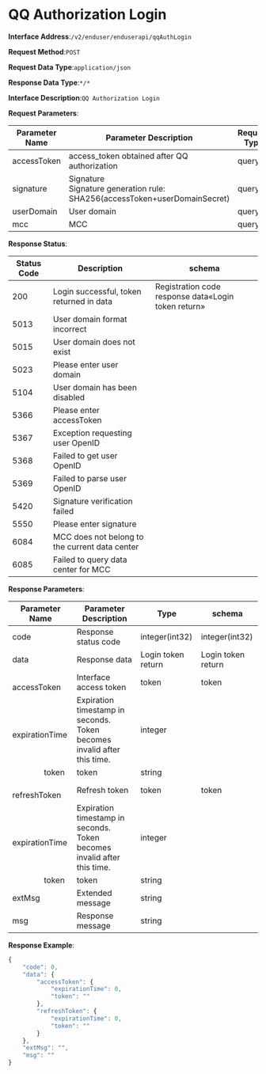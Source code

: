 # QQ Authorization Login


**Interface Address**:`/v2/enduser/enduserapi/qqAuthLogin`


**Request Method**:`POST`


**Request Data Type**:`application/json`


**Response Data Type**:`*/*`


**Interface Description**:`QQ Authorization Login`


**Request Parameters**:


| Parameter Name | Parameter Description                                         | Request Type | Required | Data Type      | schema |
| -------------- | ------------------------------------------------------------- | ------------ | -------- | -------------- | ------ |
| accessToken    | access_token obtained after QQ authorization                  | query        | true     | string         |        |
| signature      | Signature<br/>Signature generation rule: SHA256(accessToken+userDomainSecret) | query        | true     | string         |        |
| userDomain     | User domain                                                   | query        | true     | string         |        |
| mcc            | MCC                                                           | query        | false    | integer(int32) |        |


**Response Status**:


| Status Code | Description                       | schema                                      |
| ----------- | --------------------------------- | ------------------------------------------- |
| 200         | Login successful, token returned in data | Registration code response data«Login token return» |
| 5013        | User domain format incorrect      |                                             |
| 5015        | User domain does not exist        |                                             |
| 5023        | Please enter user domain          |                                             |
| 5104        | User domain has been disabled     |                                             |
| 5366        | Please enter accessToken          |                                             |
| 5367        | Exception requesting user OpenID  |                                             |
| 5368        | Failed to get user OpenID         |                                             |
| 5369        | Failed to parse user OpenID       |                                             |
| 5420        | Signature verification failed     |                                             |
| 5550        | Please enter signature            |                                             |
| 6084        | MCC does not belong to the current data center |                                |
| 6085        | Failed to query data center for MCC |                                           |


**Response Parameters**:


| Parameter Name                         | Parameter Description                                        | Type             | schema           |
| -------------------------------------- | ------------------------------------------------------------ | ---------------- | ---------------- |
| code                                   | Response status code                                         | integer(int32)   | integer(int32)   |
| data                                   | Response data                                                | Login token return | Login token return |
| &emsp;&emsp;accessToken                | Interface access token                                       | token            | token            |
| &emsp;&emsp;&emsp;&emsp;expirationTime | Expiration timestamp in seconds. Token becomes invalid after this time. | integer          |                  |
| &emsp;&emsp;&emsp;&emsp;token          | token                                                        | string           |                  |
| &emsp;&emsp;refreshToken               | Refresh token                                                | token            | token            |
| &emsp;&emsp;&emsp;&emsp;expirationTime | Expiration timestamp in seconds. Token becomes invalid after this time. | integer          |                  |
| &emsp;&emsp;&emsp;&emsp;token          | token                                                        | string           |                  |
| extMsg                                 | Extended message                                             | string           |                  |
| msg                                    | Response message                                             | string           |                  |


**Response Example**:
```javascript
{
	"code": 0,
	"data": {
		"accessToken": {
			"expirationTime": 0,
			"token": ""
		},
		"refreshToken": {
			"expirationTime": 0,
			"token": ""
		}
	},
	"extMsg": "",
	"msg": ""
}
```